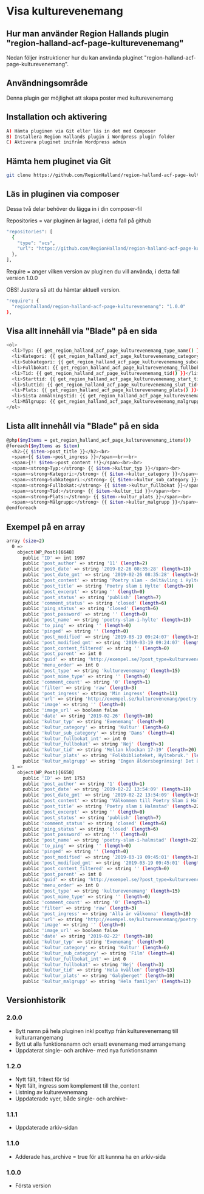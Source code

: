 # Visa kulturevenemang

## Hur man använder Region Hallands plugin "region-halland-acf-page-kulturevenemang"

Nedan följer instruktioner hur du kan använda pluginet "region-halland-acf-page-kulturevenemang".


## Användningsområde

Denna plugin ger möjlighet att skapa poster med kulturevenemang


## Installation och aktivering

```sh
A) Hämta pluginen via Git eller läs in det med Composer
B) Installera Region Hallands plugin i Wordpress plugin folder
C) Aktivera pluginet inifrån Wordpress admin
```


## Hämta hem pluginet via Git

```sh
git clone https://github.com/RegionHalland/region-halland-acf-page-kulturevenemang.git
```


## Läs in pluginen via composer

Dessa två delar behöver du lägga in i din composer-fil

Repositories = var pluginen är lagrad, i detta fall på github

```sh
"repositories": [
  {
    "type": "vcs",
    "url": "https://github.com/RegionHalland/region-halland-acf-page-kulturevenemang.git"
  },
],
```
Require = anger vilken version av pluginen du vill använda, i detta fall version 1.0.0

OBS! Justera så att du hämtar aktuell version.

```sh
"require": {
  "regionhalland/region-halland-acf-page-kulturevenemang": "1.0.0"
},
```


## Visa allt innehåll via "Blade" på en sida

```sh
<ol>
  <li>Typ: {{ get_region_halland_acf_page_kulturevenemang_type_name() }}</li>
  <li>Kategori: {{ get_region_halland_acf_page_kulturevenemang_category_name() }}</li>
  <li>Subkategori: {{ get_region_halland_acf_page_kulturevenemang_subcategory_name() }}</li>
  <li>Fullbokat: {{ get_region_halland_acf_page_kulturevenemang_fullbokat() }}</li>
  <li>Tid: {{ get_region_halland_acf_page_kulturevenemang_tid() }}</li>
  <li>Starttid: {{ get_region_halland_acf_page_kulturevenemang_start_tid() }}</li>
  <li>Sluttid: {{ get_region_halland_acf_page_kulturevenemang_slut_tid() }}</li>
  <li>Plats: {{ get_region_halland_acf_page_kulturevenemang_plats() }}</li>
  <li>Sista anmälningstid: {{ get_region_halland_acf_page_kulturevenemang_sista_anmalningstid() }}</li>
  <li>Målgrupp: {{ get_region_halland_acf_page_kulturevenemang_malgrupp() }}</li>
</ol>
```        

## Lista allt innehåll via "Blade" på en sida

```sh
@php($myItems = get_region_halland_acf_page_kulturevenemang_items())
@foreach($myItems as $item)
  <h2>{{ $item->post_title }}</h2><br>
  <span>{{ $item->post_ingress }}</span><br><br>
  <span>{!! $item->post_content !!}</span><br><br>
  <span><strong>Typ:</strong> {{ $item->kultur_typ }}</span><br>
  <span><strong>Kategori:</strong> {{ $item->kultur_category }}</span><br>
  <span><strong>Subkategori:</strong> {{ $item->kultur_sub_category }}</span><br>
  <span><strong>Fullbokat:</strong> {{ $item->kultur_fullbokat }}</span><br>
  <span><strong>Tid:</strong> {{ $item->kultur_tid }}</span><br>
  <span><strong>Plats:</strong> {{ $item->kultur_plats }}</span><br>
  <span><strong>Målgrupp:</strong> {{ $item->kultur_malgrupp }}</span><br><br>
@endforeach
```        


## Exempel på en array

```sh
array (size=2)
  0 => 
    object(WP_Post)[6648]
      public 'ID' => int 1997
      public 'post_author' => string '11' (length=2)
      public 'post_date' => string '2019-02-26 08:35:28' (length=19)
      public 'post_date_gmt' => string '2019-02-26 08:35:28' (length=19)
      public 'post_content' => string 'Poetry slam - deltävling i Hylte' (length=33)
      public 'post_title' => string 'Poetry slam i Hylte' (length=19)
      public 'post_excerpt' => string '' (length=0)
      public 'post_status' => string 'publish' (length=7)
      public 'comment_status' => string 'closed' (length=6)
      public 'ping_status' => string 'closed' (length=6)
      public 'post_password' => string '' (length=0)
      public 'post_name' => string 'poetry-slam-i-hylte' (length=19)
      public 'to_ping' => string '' (length=0)
      public 'pinged' => string '' (length=0)
      public 'post_modified' => string '2019-03-19 09:24:07' (length=19)
      public 'post_modified_gmt' => string '2019-03-19 09:24:07' (length=19)
      public 'post_content_filtered' => string '' (length=0)
      public 'post_parent' => int 0
      public 'guid' => string 'http://exempel.se/?post_type=kulturevenemang&#038;p=1997' (length=56)
      public 'menu_order' => int 0
      public 'post_type' => string 'kulturevenemang' (length=15)
      public 'post_mime_type' => string '' (length=0)
      public 'comment_count' => string '0' (length=1)
      public 'filter' => string 'raw' (length=3)
      public 'post_ingress' => string 'Min ingress' (length=11)
      public 'url' => string 'http://exempel.se/kulturevenemang/poetry-slam-i-hylte/' (length=54)
      public 'image' => string '' (length=0)
      public 'image_url' => boolean false
      public 'date' => string '2019-02-26' (length=10)
      public 'kultur_typ' => string 'Evenemang' (length=9)
      public 'kultur_category' => string 'Kultur' (length=6)
      public 'kultur_sub_category' => string 'Dans' (length=4)
      public 'kultur_fullbokat_int' => int 0
      public 'kultur_fullbokat' => string 'Nej' (length=3)
      public 'kultur_tid' => string 'Mellan klockan 17-19' (length=20)
      public 'kultur_plats' => string 'Folkbiblioteket, Hyltebruk.' (length=27)
      public 'kultur_malgrupp' => string 'Ingen åldersbegränsing! Det är fri entré.' (length=45)
  1 => 
    object(WP_Post)[6650]
      public 'ID' => int 1753
      public 'post_author' => string '1' (length=1)
      public 'post_date' => string '2019-02-22 13:54:09' (length=19)
      public 'post_date_gmt' => string '2019-02-22 13:54:09' (length=19)
      public 'post_content' => string 'Välkommen till Poetry Slam i Halmstad' (length=38)
      public 'post_title' => string 'Poetry slam i Halmstad' (length=22)
      public 'post_excerpt' => string '' (length=0)
      public 'post_status' => string 'publish' (length=7)
      public 'comment_status' => string 'closed' (length=6)
      public 'ping_status' => string 'closed' (length=6)
      public 'post_password' => string '' (length=0)
      public 'post_name' => string 'poetry-slam-i-halmstad' (length=22)
      public 'to_ping' => string '' (length=0)
      public 'pinged' => string '' (length=0)
      public 'post_modified' => string '2019-03-19 09:45:01' (length=19)
      public 'post_modified_gmt' => string '2019-03-19 09:45:01' (length=19)
      public 'post_content_filtered' => string '' (length=0)
      public 'post_parent' => int 0
      public 'guid' => string 'http://exempel.se/?post_type=kulturevenemang&#038;p=1753' (length=56)
      public 'menu_order' => int 0
      public 'post_type' => string 'kulturevenemang' (length=15)
      public 'post_mime_type' => string '' (length=0)
      public 'comment_count' => string '0' (length=1)
      public 'filter' => string 'raw' (length=3)
      public 'post_ingress' => string 'Alla är välkomna' (length=18)
      public 'url' => string 'http://exempel.se/kulturevenemang/poetry-slam-i-halmstad/' (length=57)
      public 'image' => string '' (length=0)
      public 'image_url' => boolean false
      public 'date' => string '2019-02-22' (length=10)
      public 'kultur_typ' => string 'Evenemang' (length=9)
      public 'kultur_category' => string 'Kultur' (length=6)
      public 'kultur_sub_category' => string 'Film' (length=4)
      public 'kultur_fullbokat_int' => int 0
      public 'kultur_fullbokat' => string 'Nej' (length=3)
      public 'kultur_tid' => string 'Hela kvällen' (length=13)
      public 'kultur_plats' => string 'Galgberget' (length=10)
      public 'kultur_malgrupp' => string 'Hela familjen' (length=13)
```        


## Versionhistorik

### 2.0.0
- Bytt namn på hela pluginen inkl posttyp från kulturevenemang till kulturarrangemang
- Bytt ut alla funktionsnamn och ersatt evenemang med arrangemang
- Uppdaterat single- och archive- med nya funktionsnamn

### 1.2.0
- Nytt fält, fritext för tid
- Nytt fält, ingress som komplement till the_content
- Listning av kulturevenemang
- Uppdaterade vyer, både single- och archive-

### 1.1.1
- Uppdaterade arkiv-sidan

### 1.1.0
- Adderade has_archive = true för att kunnna ha en arkiv-sida

### 1.0.0
- Första version